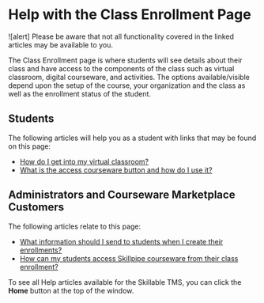 # Help with the Class Enrollment Page

![alert] Please be aware that not all functionality covered in the linked articles may be available to you.

The Class Enrollment page is where students will see details about their class and have access to the components of the class such as virtual classroom, digital courseware, and activities. The options available/visible depend upon the setup of the course, your organization and the class as well as the enrollment status of the student.

## Students

The following articles will help you as a student with links that may be found on this page:

- [How do I get into my virtual classroom?](../end-user-student-faqs/class-self-paced/get-into-virtual-classroom.md)
- [What is the access courseware button and how do I use it?](../end-user-student-faqs/class-self-paced/access-my-courseware.md)

## Administrators and Courseware Marketplace Customers

The following articles relate to this page:

- [What information should I send to students when I create their enrollments?](../tms-administrators/classes/enrollments-roster/information-to-send-to-students-when-enrollments-created.md)
- [How can my students access Skillpipe courseware from their class enrollment?](../arvato-marketplace/faq-for-arvato-marketplace/access-skillpipe-courseware.md)

To see all Help articles available for the Skillable TMS, you can click the **Home** button at the top of the window.
